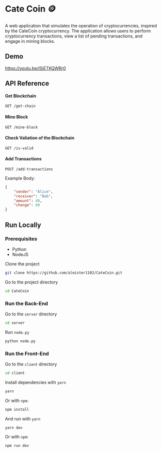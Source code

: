 
# Cate Coin 🪙

A web application that simulates the operation of cryptocurrencies, inspired by the CateCoin cryptocurrency. The application allows users to perform cryptocurrency transactions, view a list of pending transactions, and engage in mining blocks.


## Demo

https://youtu.be/lSjETKQWRr0


## API Reference

#### Get Blockchain

```http
GET /get-chain
```

#### Mine Block

```http
GET /mine-block
```


#### Check Valiation of the Blockchain

```http
GET /is-valid
```

#### Add Transactions

```http
POST /add-transactions
```

Example Body:

```json
{
    "sender": "Alice",
    "receiver": "Bob",
    "amount": 40,
    "change": 60
}
```
## Run Locally

### Prerequisites

- Python
- NodeJS

Clone the project

```bash
git clone https://github.com/aleister1102/CateCoin.git
```

Go to the project directory

```bash
cd CateCoin
```

### Run the Back-End
Go to the `server` directory

```bash
cd server
```

Run `node.py`

```bash
python node.py
```

### Run the Front-End

Go to the `client` directory

```bash
cd client
```

Install dependencies with `yarn`

```bash
yarn
```

Or with `npm`:

```bash
npm install
```

And run with `yarn`

```bash
yarn dev
```

Or with `npm`:

```bash
npm run dev
```





